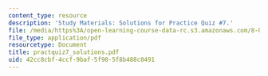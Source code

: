 ```yaml
---
content_type: resource
description: 'Study Materials: Solutions for Practice Quiz #7.'
file: /media/https%3A/open-learning-course-data-rc.s3.amazonaws.com/8-022-physics-ii-electricity-and-magnetism-fall-2002/42cc8cbf4ccf9baf5f905f8b488c0491_practquiz7_solutions.pdf
file_type: application/pdf
resourcetype: Document
title: practquiz7_solutions.pdf
uid: 42cc8cbf-4ccf-9baf-5f90-5f8b488c0491
---
```

